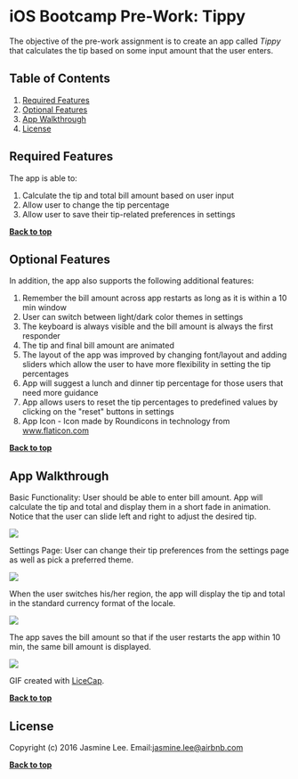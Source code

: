 # iOS Bootcamp Pre-Work: Tippy

The objective of the pre-work assignment is to create an app called *Tippy* that calculates the tip based on some input amount that the user enters.

## Table of Contents

1. [Required Features](#required-features)
1. [Optional Features](#optional-features)
1. [App Walkthrough](#app-walkthrough)
1. [License](#license)

## Required Features

The app is able to:  

1. Calculate the tip and total bill amount based on user input  
2. Allow user to change the tip percentage  
3. Allow user to save their tip-related preferences in settings  

**[Back to top](#table-of-contents)**

## Optional Features

In addition, the app also supports the following additional features:

1. Remember the bill amount across app restarts as long as it is within a 10 min window  
2. User can switch between light/dark color themes in settings  
3. The keyboard is always visible and the bill amount is always the first responder  
4. The tip and final bill amount are animated  
5. The layout of the app was improved by changing font/layout and adding sliders which allow the user to have more flexibility in setting the tip percentages  
6. App will suggest a lunch and dinner tip percentage for those users that need more guidance
7. App allows users to reset the tip percentages to predefined values by clicking on the "reset" buttons in settings
8. App Icon - Icon made by Roundicons in technology from www.flaticon.com 

**[Back to top](#table-of-contents)**

## App Walkthrough 

Basic Functionality: User should be able to enter bill amount. App will calculate the tip and total and display them in a short fade in animation. Notice that the user can slide left and right to adjust the desired tip.

<img src= 'https://github.com/ljasmine/tippy/blob/master/basicFunction.gif' />

Settings Page: User can change their tip preferences from the settings page as well as pick a preferred theme.

<img src= 'https://github.com/ljasmine/tippy/blob/master/settings.gif' />

When the user switches his/her region, the app will display the tip and total in the standard currency format of the locale.

<img src= 'https://github.com/ljasmine/tippy/blob/master/localeSpecific.gif' />

The app saves the bill amount so that if the user restarts the app within 10 min, the same bill amount is displayed.

<img src= 'https://github.com/ljasmine/tippy/blob/master/savingBillAmount.gif' />

GIF created with [LiceCap](http://www.cockos.com/licecap/).

**[Back to top](#table-of-contents)**

## License

Copyright (c) 2016 Jasmine Lee. 
Email:jasmine.lee@airbnb.com

**[Back to top](#table-of-contents)**
